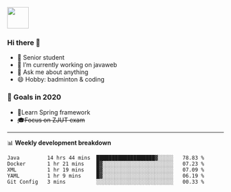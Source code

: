<img src="https://github.com/egoist/egoist/raw/master/balloon.gif" width="50">

### Hi there 🐏

- 🌱 Senior student
- 🔭 I’m currently working on javaweb
- 💬 Ask me about anything
- 😄 Hobby: badminton & coding

### 🚀 Goals in 2020
+ 🍃Learn Spring framework
+ ~~🎓Focus on ZJUT exam~~
-------

📊 **Weekly development breakdown**
<!--START_SECTION:waka-->
```text
Java         14 hrs 44 mins  ███████████████████▓░░░░░   78.83 % 
Docker       1 hr 21 mins    █▓░░░░░░░░░░░░░░░░░░░░░░░   07.23 % 
XML          1 hr 19 mins    █▓░░░░░░░░░░░░░░░░░░░░░░░   07.09 % 
YAML         1 hr 9 mins     █▓░░░░░░░░░░░░░░░░░░░░░░░   06.19 % 
Git Config   3 mins          ░░░░░░░░░░░░░░░░░░░░░░░░░   00.33 % 
```
<!--END_SECTION:waka-->
